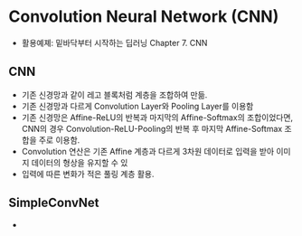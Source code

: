 # Convolution Neural Network (CNN)
  - 활용예졔: 밑바닥부터 시작하는 딥러닝 Chapter 7. CNN

## CNN
  - 기존 신경망과 같이 레고 블록처럼 계층을 조합하여 만듦.
  - 기존 신경망과 다르게 Convolution Layer와 Pooling Layer를 이용함
  - 기존 신경망은 Affine-ReLU의 반복과 마지막의 Affine-Softmax의 조합이었다면, CNN의 경우 Convolution-ReLU-Pooling의 반복 후 마지막 Affine-Softmax 조합을 주로 이용함.
  - Convolution 연산은 기존 Affine 계층과 다르게 3차원 데이터로 입력을 받아 이미지 데이터의 형상을 유지할 수 있
  - 입력에 따른 변화가 적은 풀링 계층 활용.

## SimpleConvNet
  - 
